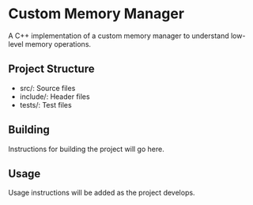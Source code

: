 # Custom Memory Manager

A C++ implementation of a custom memory manager to understand low-level memory operations.

## Project Structure
- src/: Source files
- include/: Header files
- tests/: Test files

## Building
Instructions for building the project will go here.

## Usage
Usage instructions will be added as the project develops.